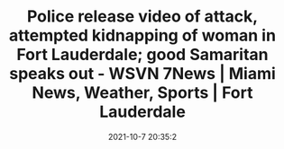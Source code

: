 ---
"title": "Police release video of attack, attempted kidnapping of woman in Fort Lauderdale; good Samaritan speaks out - WSVN 7News | Miami News, Weather, Sports | Fort Lauderdale"
"date": "2021-10-7 20:35:2"
"feed_name": "GOOGLENEWSCONSTRUCTION"
"feed_website": "https://news.google.com/search?q=construction%2Bincident&hl=en-US&gl=US&ceid=US:en"
"feed_rss": "https://news.google.com/rss/search?q=construction%2Bincident&hl=en-US&gl=US&ceid=US:en"
"link": "https://wsvn.com/news/local/broward/police-release-video-of-attack-attempted-kidnapping-of-woman-in-fort-lauderdale-good-samaritan-speaks-out/"
"source": "{'href': 'https://wsvn.com', 'title': 'WSVN 7News | Miami News, Weather, Sports | Fort Lauderdale'}"
"file": "_posts/2021-1-1-b5316a156a6a80f0c2c729f1f183c5a08f7761f5.md"
"accident": "1"
"drilling": "1"
"dead": "0"
"injured": "0"
"arrested": "0"
"place": "unknown place"
"where": "unknown site"
"causes": "unknown"
"place_uri": "unknown place"
---